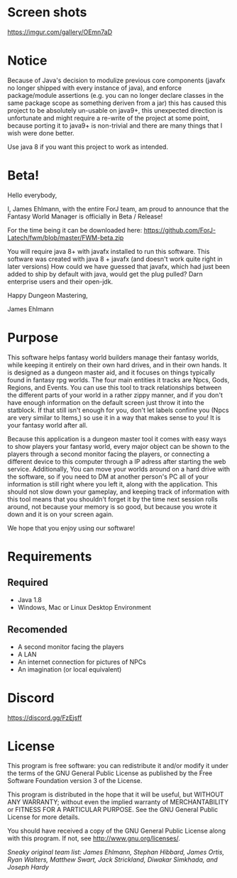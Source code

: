 # Screen shots
https://imgur.com/gallery/OEmn7aD 

# Notice
Because of Java's decision to modulize previous core components (javafx no longer shipped with every instance of java), and enforce package/module assertions (e.g. you can no longer declare classes in the same package scope as something deriven from a jar) this has caused this project to be absolutely un-usable on java9+, this unexpected direction is unfortunate and might require a re-write of the project at some point, because porting it to java9+ is non-trivial and there are many things that I wish were done better. 

Use java 8 if you want this project to work as intended. 

# Beta!

Hello everybody,

I, James Ehlmann, with the entire ForJ team, am proud to announce that the Fantasy World Manager is officially in Beta / Release!

For the time being it can be downloaded here: https://github.com/ForJ-Latech/fwm/blob/master/FWM-beta.zip

You will require java 8+ with javafx installed to run this software. This software was created with java 8 + javafx (and doesn't work quite right in later versions) How could we have guessed that javafx, which had just been added to ship by default with java, would get the plug pulled? Darn enterprise users and their open-jdk. 

Happy Dungeon Mastering,

James Ehlmann


# Purpose

This software helps fantasy world builders manage their fantasy worlds, while keeping it entirely on their own hard drives, and in their own hands. It is designed as a dungeon master aid, and it focuses on things typically found in fantasy rpg worlds. The four main entities it tracks are Npcs, Gods, Regions, and Events. You can use this tool to track relationships between the different parts of your world in a rather zippy manner, and if you don't have enough information on the default screen just throw it into the statblock. If that still isn't enough for you, don't let labels confine you (Npcs are very similar to Items,) so use it in a way that makes sense to you! It is your fantasy world after all. 

Because this application is a dungeon master tool it comes with easy ways to show players your fantasy world, every major object can be shown to the players through a second monitor facing the players, or connecting a different device to this computer through a IP adress after starting the web service. Additionally, You can move your worlds around on a hard drive with the software, so if you need to DM at another person's PC all of your information is still right where you left it, along with the application. This should not slow down your gameplay, and keeping track of information with this tool means that you shouldn't forget it by the time next session rolls around, not because your memory is so good, but because you wrote it down and it is on your screen again. 

We hope that you enjoy using our software!

# Requirements

## Required
* Java 1.8
* Windows, Mac or Linux Desktop Environment

## Recomended
* A second monitor facing the players
* A LAN
* An internet connection for pictures of NPCs
* An imagination (or local equivalent)


# Discord
https://discord.gg/FzEjsff

# License
This program is free software: you can redistribute it and/or modify
it under the terms of the GNU General Public License as published by
the Free Software Foundation version 3 of the License.

This program is distributed in the hope that it will be useful,
but WITHOUT ANY WARRANTY; without even the implied warranty of
MERCHANTABILITY or FITNESS FOR A PARTICULAR PURPOSE.  See the
GNU General Public License for more details.

You should have received a copy of the GNU General Public License
along with this program.  If not, see <http://www.gnu.org/licenses/>.

_Sneaky original team list: James Ehlmann, Stephan Hibbard, James Ortis, Ryan Walters, Matthew Swart, Jack Strickland, Diwakar Simkhada, and Joseph Hardy_
